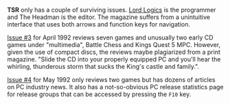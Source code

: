 **TSR** only has a couple of surviving issues. [Lord Logics](https://demozoo.org/sceners/46653/) is the programmer and The Headman is the editor. The magazine suffers from a unintuitive interface that uses both arrows and function keys for navigation. 

[Issue #3](/f/b329042) for April 1992 reviews seven games and unusually two early CD games under "multimedia", Battle Chess and Kings Quest 5 MPC. However, given the use of compact discs, the reviews maybe plagiarized from a print magazine. "Slide the CD into your properly equipped PC and you'll hear the whirling, thunderous storm that sucks the King's castle and family.".

[Issue #4](/f/b42b952) for May 1992 only reviews two games but has dozens of articles on PC industry news. It also has a not-so-obvious PC release statistics page for release groups that can be accessed by pressing the `F10` key.